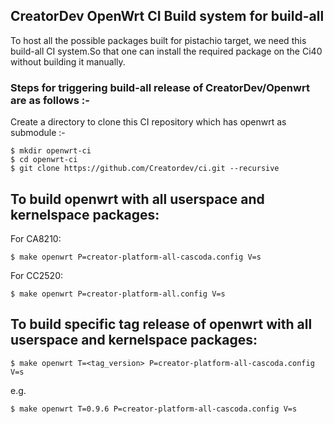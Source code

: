 ##  CreatorDev OpenWrt CI Build system for build-all

To host all the possible packages built for pistachio target, we need this build-all CI system.So that one can install the required package on the Ci40 without building it manually.

### Steps for triggering build-all release of CreatorDev/Openwrt are as follows :-

Create a directory to clone this CI repository which has openwrt as submodule :-

    $ mkdir openwrt-ci
    $ cd openwrt-ci
    $ git clone https://github.com/Creatordev/ci.git --recursive

## To build openwrt with all userspace and kernelspace packages:

For CA8210:

    $ make openwrt P=creator-platform-all-cascoda.config V=s

For CC2520:

    $ make openwrt P=creator-platform-all.config V=s

## To build specific tag release of openwrt with all userspace and kernelspace packages:

    $ make openwrt T=<tag_version> P=creator-platform-all-cascoda.config V=s

e.g.

    $ make openwrt T=0.9.6 P=creator-platform-all-cascoda.config V=s
